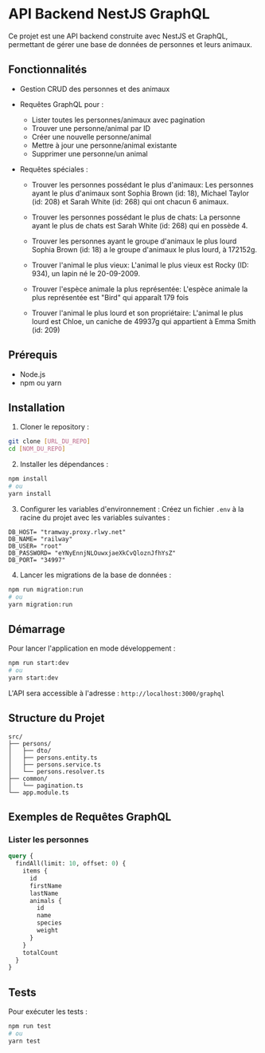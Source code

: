 # API Backend NestJS GraphQL

Ce projet est une API backend construite avec NestJS et GraphQL, permettant de gérer une base de données de personnes et leurs animaux.

## Fonctionnalités

- Gestion CRUD des personnes et des animaux
- Requêtes GraphQL pour :
  - Lister toutes les personnes/animaux avec pagination
  - Trouver une personne/animal par ID
  - Créer une nouvelle personne/animal
  - Mettre à jour une personne/animal existante
  - Supprimer une personne/un animal
- Requêtes spéciales :

  - Trouver les personnes possédant le plus d'animaux:
  Les personnes ayant le plus d'animaux sont Sophia Brown (id: 18), Michael Taylor (id: 208) et Sarah White (id: 268) qui ont chacun 6 animaux.

  - Trouver les personnes possédant le plus de chats:
  La personne ayant le plus de chats est Sarah White (id: 268) qui en possède 4.

  - Trouver les personnes ayant le groupe d'animaux le plus lourd
  Sophia Brown (id: 18) a le groupe d'animaux le plus lourd, à 172152g.

  - Trouver l'animal le plus vieux:
  L'animal le plus vieux est Rocky (ID: 934), un lapin né le 20-09-2009.

  - Trouver l'espèce animale la plus représentée:
  L'espèce animale la plus représentée est "Bird" qui apparaît 179 fois

  - Trouver l'animal le plus lourd et son propriétaire:
  L'animal le plus lourd est Chloe, un caniche de 49937g qui appartient à Emma Smith (id: 209)



## Prérequis

- Node.js
- npm ou yarn

## Installation

1. Cloner le repository :
```bash
git clone [URL_DU_REPO]
cd [NOM_DU_REPO]
```

2. Installer les dépendances :
```bash
npm install
# ou
yarn install
```

3. Configurer les variables d'environnement :
Créez un fichier `.env` à la racine du projet avec les variables suivantes :
```env
DB_HOST= "tramway.proxy.rlwy.net"
DB_NAME= "railway"
DB_USER= "root"
DB_PASSWORD= "eYNyEnnjNLOuwxjaeXkCvQloznJfhYsZ"
DB_PORT= "34997"
```

4. Lancer les migrations de la base de données :
```bash
npm run migration:run
# ou
yarn migration:run
```

## Démarrage

Pour lancer l'application en mode développement :
```bash
npm run start:dev
# ou
yarn start:dev
```

L'API sera accessible à l'adresse : `http://localhost:3000/graphql`

## Structure du Projet

```
src/
├── persons/
│   ├── dto/
│   ├── persons.entity.ts
│   ├── persons.service.ts
│   └── persons.resolver.ts
├── common/
│   └── pagination.ts
└── app.module.ts
```

## Exemples de Requêtes GraphQL

### Lister les personnes
```graphql
query {
  findAll(limit: 10, offset: 0) {
    items {
      id
      firstName
      lastName
      animals {
        id
        name
        species
        weight
      }
    }
    totalCount
  }
}
```

## Tests

Pour exécuter les tests :
```bash
npm run test
# ou
yarn test
```

